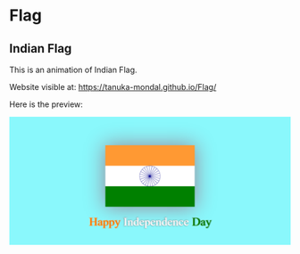 # Flag
## Indian Flag

This is an animation of Indian Flag.

Website visible at:
https://tanuka-mondal.github.io/Flag/

Here is the preview:

![flag](https://github.com/Tanuka-Mondal/Flag/blob/main/flag.png)
